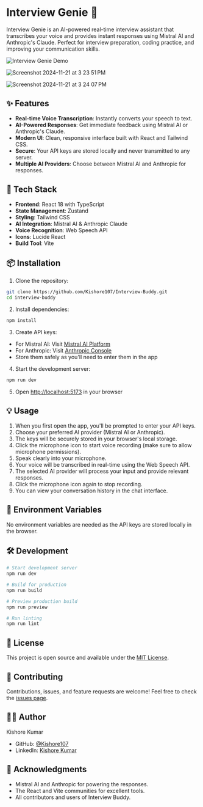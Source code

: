 # Interview Genie 🤖

Interview Genie is an AI-powered real-time interview assistant that transcribes your voice and provides instant responses using Mistral AI and Anthropic's Claude. Perfect for interview preparation, coding practice, and improving your communication skills.

![Interview Genie Demo](./public/demo.gif)

![Screenshot 2024-11-21 at 3 23 51 PM](https://github.com/user-attachments/assets/9fd0ed2d-37ad-484c-a249-a0c383f5380a)

![Screenshot 2024-11-21 at 3 24 07 PM](https://github.com/user-attachments/assets/6b43a226-c9ca-4ec9-aeed-642221cf8c00)


## ✨ Features

- **Real-time Voice Transcription**: Instantly converts your speech to text.
- **AI-Powered Responses**: Get immediate feedback using Mistral AI or Anthropic's Claude.
- **Modern UI**: Clean, responsive interface built with React and Tailwind CSS.
- **Secure**: Your API keys are stored locally and never transmitted to any server.
- **Multiple AI Providers**: Choose between Mistral AI and Anthropic for responses.

## 🚀 Tech Stack

- **Frontend**: React 18 with TypeScript
- **State Management**: Zustand
- **Styling**: Tailwind CSS
- **AI Integration**: Mistral AI & Anthropic Claude
- **Voice Recognition**: Web Speech API
- **Icons**: Lucide React
- **Build Tool**: Vite

## 📦 Installation

1. Clone the repository:
```bash
git clone https://github.com/Kishore107/Interview-Buddy.git
cd interview-buddy
```

2. Install dependencies:
```bash
npm install
```

3. Create API keys:
- For Mistral AI: Visit [Mistral AI Platform](https://console.mistral.ai/api-keys/)
- For Anthropic: Visit [Anthropic Console](https://console.anthropic.com/account/keys)
- Store them safely as you'll need to enter them in the app

4. Start the development server:
```bash
npm run dev
```

5. Open [http://localhost:5173](http://localhost:5173) in your browser

## 💡 Usage

1. When you first open the app, you'll be prompted to enter your API keys.
2. Choose your preferred AI provider (Mistral AI or Anthropic).
3. The keys will be securely stored in your browser's local storage.
4. Click the microphone icon to start voice recording (make sure to allow microphone permissions).
5. Speak clearly into your microphone.
6. Your voice will be transcribed in real-time using the Web Speech API.
7. The selected AI provider will process your input and provide relevant responses.
8. Click the microphone icon again to stop recording.
9. You can view your conversation history in the chat interface.

## 🔑 Environment Variables

No environment variables are needed as the API keys are stored locally in the browser.

## 🛠️ Development

```bash
# Start development server
npm run dev

# Build for production
npm run build

# Preview production build
npm run preview

# Run linting
npm run lint
```

## 📝 License

This project is open source and available under the [MIT License](LICENSE).

## 🤝 Contributing

Contributions, issues, and feature requests are welcome! Feel free to check the [issues page](https://github.com/Kishore107/Interview-Buddy/issues).

## 👨‍💻 Author

Kishore Kumar
- GitHub: [@Kishore107](https://github.com/Kishore107)
- LinkedIn: [Kishore Kumar](https://www.linkedin.com/in/kishore-kumar-89042b190/)

## 🙏 Acknowledgments

- Mistral AI and Anthropic for powering the responses.
- The React and Vite communities for excellent tools.
- All contributors and users of Interview Buddy.

